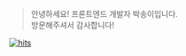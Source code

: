 > 안녕하세요! 프론트엔드 개발자 박송이입니다. <br>
> 방문해주셔서 감사합니다!

[![hits](https://hits.seeyoufarm.com/api/count/incr/badge.svg?url=https%3A%2F%2Fgithub.com%2Fgjbae1212%2Fhit-counter&count_bg=%23AEAEAE&title_bg=%23555555&icon=&icon_color=%23E7E7E7&title=hits&edge_flat=false)](https://hits.seeyoufarm.com)
